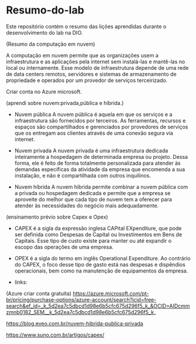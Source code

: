 # Resumo-do-lab
Este repositório contém o resumo das lições aprendidas durante o desenvolvimento do lab na DIO.

(Resumo da computação em nuvem)

A computação em nuvem permite que as organizações usem a infraestrutura e as aplicações pela internet sem instalá-las e mantê-las no local ou internamente. Esse modelo de infraestrutura depende de uma rede de data centers remotos, servidores e sistemas de armazenamento de propriedade e operados por um provedor de serviços terceirizado.

Criar conta no Azure microsoft.

(aprendi sobre nuvem:privada,pública e híbrida.)

- Nuvem pública
A nuvem pública é aquela em que os serviços e a infraestrutura são fornecidos por terceiros. As ferramentas, recursos e espaços são compartilhados e gerenciados por provedores de serviços que os entregam aos clientes através de uma conexão segura via internet.

- Nuvem privada
A nuvem privada é uma infraestrutura dedicada inteiramente a hospedagem de determinada empresa ou projeto. Dessa forma, ele é feito de forma totalmente personalizada para atender às demandas específicas da atividade da empresa que encomenda a sua instalação, e não é compartilhada com outros inquilinos.

- Nuvem híbrida
A nuvem híbrida permite combinar a nuvem pública com a privada ou hospedagem dedicada e permite que a empresa se aproveite do melhor que cada tipo de nuvem tem a oferecer para atender às necessidades do negócio mais adequadamente.

(ensinamento prévio sobre Capex e Opex)

- CAPEX é a sigla da expressão inglesa CAPital EXpenditure, que pode ser definida como Despesas de Capital ou Investimentos em Bens de Capitais. Esse tipo de custo existe para manter ou até expandir o escopo das operações de uma empresa.
  
- OPEX é a sigla do termo em inglês Operational Expenditure. Ao contrário do CAPEX, o foco desse tipo de gasto está nas despesas e dispêndios operacionais, bem como na manutenção de equipamentos da empresa.


- links:
  
(Azure criar conta gratuita)
https://azure.microsoft.com/pt-br/pricing/purchase-options/azure-account/search?icid=free-search&ef_id=_k_5d2ea7c5dbcd1d98e6b5cfc675d296f5_k_&OCID=AIDcmmzmnb0182_SEM__k_5d2ea7c5dbcd1d98e6b5cfc675d296f5_k_

https://blog.eveo.com.br/nuvem-hibrida-publica-privada

https://www.suno.com.br/artigos/capex/

